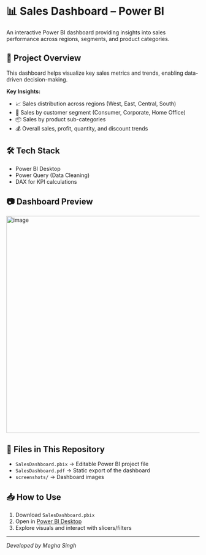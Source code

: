 # 📊 Sales Dashboard – Power BI

An interactive Power BI dashboard providing insights into sales performance across regions, segments, and product categories.

## 📌 Project Overview
This dashboard helps visualize key sales metrics and trends, enabling data-driven decision-making.

**Key Insights:**
- 📈 Sales distribution across regions (West, East, Central, South)
- 🏢 Sales by customer segment (Consumer, Corporate, Home Office)
- 📦 Sales by product sub-categories
- 💰 Overall sales, profit, quantity, and discount trends

## 🛠 Tech Stack
- Power BI Desktop
- Power Query (Data Cleaning)
- DAX for KPI calculations

## 📷 Dashboard Preview
<img width="1013" height="567" alt="image" src="https://github.com/user-attachments/assets/88416573-bec0-446b-a369-e8216497da72" />


## 📂 Files in This Repository
- `SalesDashboard.pbix` → Editable Power BI project file
- `SalesDashboard.pdf` → Static export of the dashboard
- `screenshots/` → Dashboard images


## 📥 How to Use
1. Download `SalesDashboard.pbix`
2. Open in [Power BI Desktop](https://powerbi.microsoft.com/desktop/)
3. Explore visuals and interact with slicers/filters

---
*Developed by Megha Singh*
